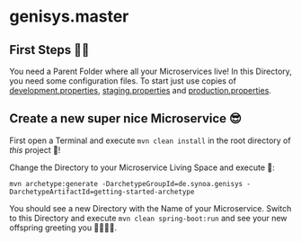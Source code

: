 # genisys.master

## First Steps 👶🏽

You need a Parent Folder where all your Microservices live! In this Directory, you need some configuration files. To start just use copies of [development.properties](https://github.com/synoa/genisys.master/blob/master/development.properties), [staging.properties](https://github.com/synoa/genisys.master/blob/master/staging.properties) and [production.properties](https://github.com/synoa/genisys.master/blob/master/production.properties).

## Create a new super nice Microservice 😎

First open a Terminal and execute `mvn clean install` in the root directory of *this* project 👻!

Change the Directory to your Microservice Living Space and execute 🤖:
```
mvn archetype:generate -DarchetypeGroupId=de.synoa.genisys -DarchetypeArtifactId=getting-started-archetype
```
You should see a new Directory with the Name of your Microservice. Switch to this Directory and execute `mvn clean spring-boot:run` and see your new offspring greeting you 🙋🏼🤦🏽‍.
